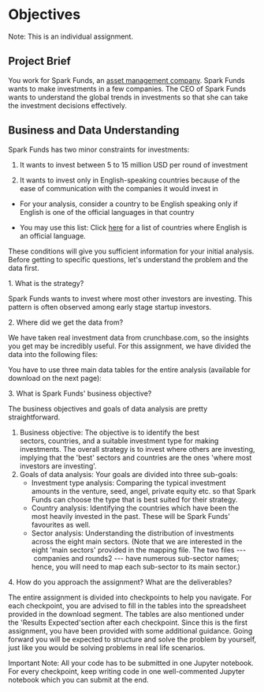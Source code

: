 Objectives
==========

Note: This is an individual assignment.

Project Brief
-------------

You work for Spark Funds, an [asset management company](http://www.wallstreetmojo.com/what-is-asset-management-company-amc/). Spark Funds wants to make investments in a few companies. The CEO of Spark Funds wants to understand the global trends in investments so that she can take the investment decisions effectively.

Business and Data Understanding
-------------------------------

Spark Funds has two minor constraints for investments:

1.  It wants to invest between 5 to 15 million USD per round of investment

2.  It wants to invest only in English-speaking countries because of the ease of communication with the companies it would invest in

-   For your analysis, consider a country to be English speaking only if English is one of the official languages in that country

-   You may use this list: Click [here](https://en.wikipedia.org/wiki/List_of_territorial_entities_where_English_is_an_official_language) for a list of countries where English is an official language.

These conditions will give you sufficient information for your initial analysis. Before getting to specific questions, let's understand the problem and the data first.

1\. What is the strategy?

Spark Funds wants to invest where most other investors are investing. This pattern is often observed among early stage startup investors.

2\. Where did we get the data from? 

We have taken real investment data from crunchbase.com, so the insights you get may be incredibly useful. For this assignment, we have divided the data into the following files:

You have to use three main data tables for the entire analysis (available for download on the next page):

3\. What is Spark Funds' business objective?

The business objectives and goals of data analysis are pretty straightforward.

1.  Business objective: The objective is to identify the best sectors, countries, and a suitable investment type for making investments. The overall strategy is to invest where others are investing, implying that the 'best' sectors and countries are the ones 'where most investors are investing'.
2.  Goals of data analysis: Your goals are divided into three sub-goals:
    -   Investment type analysis: Comparing the typical investment amounts in the venture, seed, angel, private equity etc. so that Spark Funds can choose the type that is best suited for their strategy.
    -   Country analysis: Identifying the countries which have been the most heavily invested in the past. These will be Spark Funds' favourites as well.
    -   Sector analysis: Understanding the distribution of investments across the eight main sectors. (Note that we are interested in the eight 'main sectors' provided in the mapping file. The two files --- companies and rounds2 --- have numerous sub-sector names; hence, you will need to map each sub-sector to its main sector.)

4\. How do you approach the assignment? What are the deliverables?

The entire assignment is divided into checkpoints to help you navigate. For each checkpoint, you are advised to fill in the tables into the spreadsheet provided in the download segment. The tables are also mentioned under the 'Results Expected'section after each checkpoint. Since this is the first assignment, you have been provided with some additional guidance. Going forward you will be expected to structure and solve the problem by yourself, just like you would be solving problems in real life scenarios.

Important Note: All your code has to be submitted in one Jupyter notebook. For every checkpoint, keep writing code in one well-commented Jupyter notebook which you can submit at the end.
